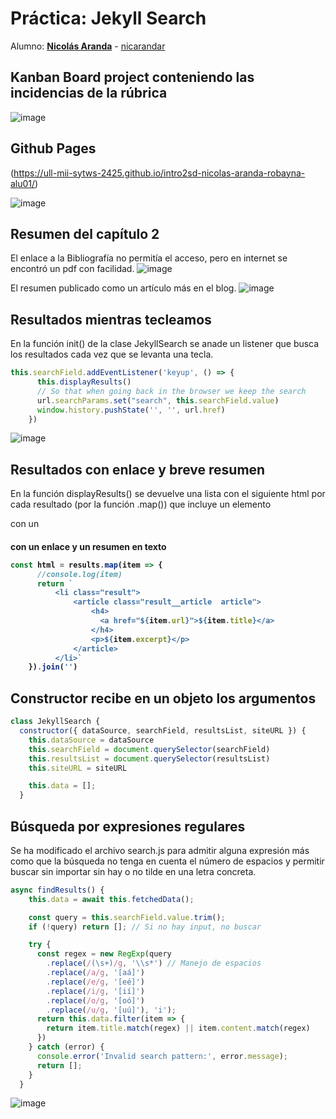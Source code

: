 # Práctica: Jekyll Search

Alumno: **[Nicolás Aranda](https://campusdoctoradoyposgrado2425.ull.es/user/view.php?id=24251103382)** - [nicarandar](https://github.com/nicarandar)

## Kanban Board project conteniendo las incidencias de la rúbrica
![image](https://github.com/user-attachments/assets/b95c2ab1-f446-400a-ba1d-1c3c4f237f43)

## Github Pages
(https://ull-mii-sytws-2425.github.io/intro2sd-nicolas-aranda-robayna-alu01/)

![image](https://github.com/user-attachments/assets/1c27eb60-1d06-4ec7-86d8-15218d225250)

## Resumen del capítulo 2

El enlace a la Bibliografía no permitía el acceso, pero en internet se encontró un pdf con facilidad.
![image](https://github.com/user-attachments/assets/409d916c-0be3-41a0-9367-78d2d18422be)

El resumen publicado como un artículo más en el blog.
![image](https://github.com/user-attachments/assets/4b5235cd-65a8-44a0-9f0b-8a7165a574c4)

## Resultados mientras tecleamos

En la función init() de la clase JekyllSearch se anade un listener que busca los resultados cada vez que se levanta una tecla.
```js
this.searchField.addEventListener('keyup', () => {
      this.displayResults()
      // So that when going back in the browser we keep the search
      url.searchParams.set("search", this.searchField.value)
      window.history.pushState('', '', url.href)
    })
```
![image](https://github.com/user-attachments/assets/e2a2af8f-7560-4e50-b14b-a63a0624f8c5)

## Resultados con enlace y breve resumen

En la función displayResults() se devuelve una lista con el siguiente html por cada resultado (por la función .map()) que incluye un elemento <article> con un <h4> con un enlace <a> y un resumen en texto <p>
```js
const html = results.map(item => {
      //console.log(item)
      return `
          <li class="result">
              <article class="result__article  article">
                  <h4>
                    <a href="${item.url}">${item.title}</a>
                  </h4>
                  <p>${item.excerpt}</p>
              </article>
          </li>`
    }).join('')
```

## Constructor recibe en un objeto los argumentos
```js
class JekyllSearch {
  constructor({ dataSource, searchField, resultsList, siteURL }) {
    this.dataSource = dataSource
    this.searchField = document.querySelector(searchField)
    this.resultsList = document.querySelector(resultsList)
    this.siteURL = siteURL

    this.data = [];
  }
```

## Búsqueda por expresiones regulares
Se ha modificado el archivo search.js para admitir alguna expresión más como que la búsqueda no tenga en cuenta el número de espacios y permitir buscar sin importar sin hay o no tilde en una letra concreta.

```js
async findResults() {
    this.data = await this.fetchedData();

    const query = this.searchField.value.trim();
    if (!query) return []; // Si no hay input, no buscar

    try {
      const regex = new RegExp(query
        .replace(/(\s+)/g, '\\s*') // Manejo de espacios
        .replace(/a/g, '[aá]')
        .replace(/e/g, '[eé]')
        .replace(/i/g, '[ií]')
        .replace(/o/g, '[oó]')
        .replace(/u/g, '[uú]'), 'i');
      return this.data.filter(item => {
        return item.title.match(regex) || item.content.match(regex)
      })
    } catch (error) {
      console.error('Invalid search pattern:', error.message);
      return [];
    }
  }
```
![image](https://github.com/user-attachments/assets/b61acfad-783f-434c-986d-1f6790895ff8)

